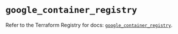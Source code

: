 # `google_container_registry`

Refer to the Terraform Registry for docs: [`google_container_registry`](https://registry.terraform.io/providers/hashicorp/google/6.48.0/docs/resources/container_registry).
